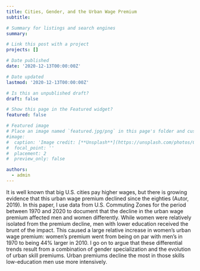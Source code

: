 ```yaml
---
title: Cities, Gender, and the Urban Wage Premium
subtitle:  

# Summary for listings and search engines
summary: 

# Link this post with a project
projects: []

# Date published
date: '2020-12-13T00:00:00Z'

# Date updated
lastmod: '2020-12-13T00:00:00Z'

# Is this an unpublished draft?
draft: false

# Show this page in the Featured widget?
featured: false

# Featured image
# Place an image named `featured.jpg/png` in this page's folder and customize its options here.
#image:
#  caption: 'Image credit: [**Unsplash**](https://unsplash.com/photos/CpkOjOcXdUY)'
#  focal_point: ''
#  placement: 2
#  preview_only: false

authors:
  - admin
---
```


It is well known that big U.S. cities pay higher wages, but there is growing evidence that this urban wage premium declined since the eighties (Autor, 2019). In this paper, I use data from U.S. Commuting Zones for the period between 1970 and 2020 to document that the decline in the urban wage premium affected men and women differently. While women were relatively isolated from the premium decline, men with lower education received the brunt of the impact. This caused a large relative increase in women’s urban wage premium: women’s premium went from being on par with men’s in 1970 to being 44% larger in 2010. I go on to argue that these differential trends result from a combination of gender specialization and the evolution of urban skill premiums. Urban premiums decline the most in those skills low-education men use more intensively.